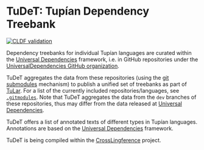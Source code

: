 # TuDeT: Tupían Dependency Treebank

[![CLDF validation](https://github.com/tupian-language-resources/tudet/workflows/CLDF-validation/badge.svg)](https://github.com/tupian-language-resources/tudet/actions?query=workflow%3ACLDF-validation)

Dependency treebanks for individual Tupían languages are curated within the
[Universal Dependencies](https://universaldependencies.org/) framework, i.e.
in GitHub repositories under the 
[UniversalDependencies GitHub organization](https://github.com/UniversalDependencies/).

TuDeT aggregates the data from these repositories (using the 
[git submodules](https://git-scm.com/docs/git-submodule) mechanism)
to publish a unified set of treebanks as part of [TuLar](https://tular.clld.org).
For a list of the currently included repositories/languages, see [`.gitmodules`](.gitmodules). 
Note that TuDeT aggregates the data from the `dev` branches of these repositories, 
thus may differ from the data released at [Universal Dependencies](https://universaldependencies.org/#download).

TuDeT offers a list of annotated texts of different types in Tupían languages.
Annotations are based on the [Universal Dependencies](https://universaldependencies.org/) framework.

TuDeT is being compiled within the 
[CrossLingference](https://uni-tuebingen.de/fakultaeten/philosophische-fakultaet/fachbereiche/neuphilologie/seminar-fuer-sprachwissenschaft/arbeitsbereiche/allg-sprachwissenschaft/projekte/crosslingference/) project.

